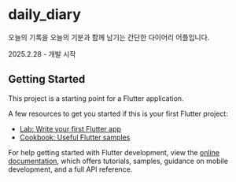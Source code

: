 # daily_diary

오늘의 기록을 오늘의 기분과 함께 남기는 간단한 다이어리 어플입니다.

2025.2.28 - 개발 시작

## Getting Started

This project is a starting point for a Flutter application.

A few resources to get you started if this is your first Flutter project:

- [Lab: Write your first Flutter app](https://docs.flutter.dev/get-started/codelab)
- [Cookbook: Useful Flutter samples](https://docs.flutter.dev/cookbook)

For help getting started with Flutter development, view the
[online documentation](https://docs.flutter.dev/), which offers tutorials,
samples, guidance on mobile development, and a full API reference.
